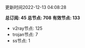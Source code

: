 更新时间2022-12-13 04:08:28

**总订阅: 45**
**总节点: 708**
**有效节点: 133**
- v2ray节点: 125
- trojan节点: 7
- ss节点: 1

